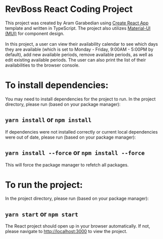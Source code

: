 # RevBoss React Coding Project

This project was created by Aram Garabedian using [Create React App](https://github.com/facebook/create-react-app) template and written in TypeScript. The project also utilizes [Material-UI (MUI)](https://mui.com/) for component design.\
\
In this project, a user can view their availability calendar to see which days they are available (which is set to Monday - Friday, 9:00AM - 5:00PM by default), add new available periods, remove available periods, as well as edit existing available periods. The user can also print the list of their availabilities to the browser console.

# To install dependencies:

You may need to install dependencies for the project to run. In the project directory, please run (based on your package manager):
## `yarn install` or `npm install`

If dependencies were not installed correctly or current local dependencies were out of date, please run (based on your package manager):
## `yarn install --force` or `npm install --force`

This will force the package manager to refetch all packages.

# To run the project:

In the project directory, please run (based on your package manager):

## `yarn start` or `npm start`

The React project should open up in your browser automatically. If not, please navigate to [http://localhost:3000](http://localhost:3000) to view the project.